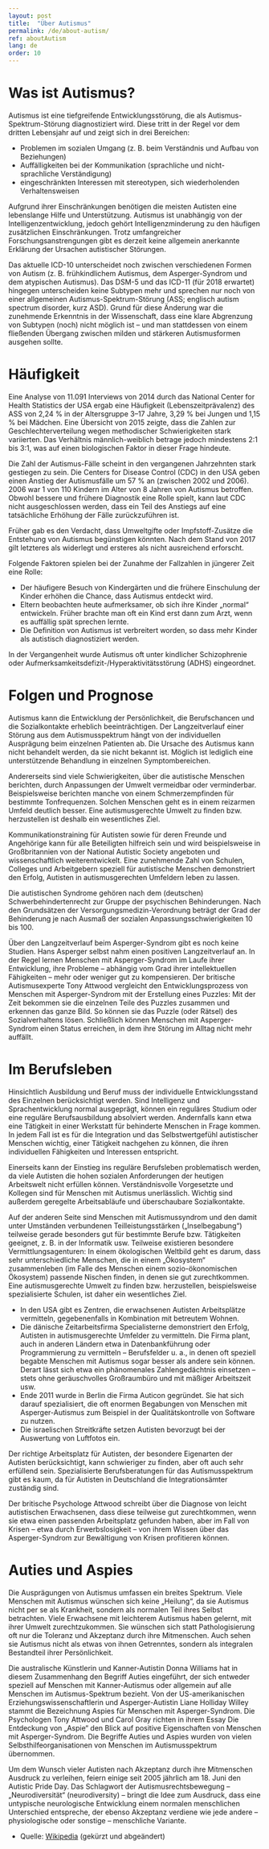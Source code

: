 ```yaml
---
layout: post
title:  "Über Autismus"
permalink: /de/about-autism/
ref: aboutAutism
lang: de
order: 10
---
```

# Was ist Autismus?
Autismus ist eine tiefgreifende Entwicklungsstörung, die als Autismus-Spektrum-Störung diagnostiziert wird. Diese tritt in der Regel vor dem dritten Lebensjahr auf und zeigt sich in drei Bereichen:
- Problemen im sozialen Umgang (z. B. beim Verständnis und Aufbau von Beziehungen)
- Auffälligkeiten bei der Kommunikation (sprachliche und nicht-sprachliche Verständigung)
- eingeschränkten Interessen mit stereotypen, sich wiederholenden Verhaltensweisen

Aufgrund ihrer Einschränkungen benötigen die meisten Autisten eine lebenslange Hilfe und Unterstützung. Autismus ist unabhängig von der Intelligenzentwicklung, jedoch gehört Intelligenzminderung zu den häufigen zusätzlichen Einschränkungen. Trotz umfangreicher Forschungsanstrengungen gibt es derzeit keine allgemein anerkannte Erklärung der Ursachen autistischer Störungen.

Das aktuelle ICD-10 unterscheidet noch zwischen verschiedenen Formen von Autism (z. B. frühkindlichem Autismus, dem Asperger-Syndrom und dem atypischen Autismus). Das DSM-5 und das ICD-11 (für 2018 erwartet) hingegen unterscheiden keine Subtypen mehr und sprechen nur noch von einer allgemeinen Autismus-Spektrum-Störung (ASS; englisch autism spectrum disorder, kurz ASD). Grund für diese Änderung war die zunehmende Erkenntnis in der Wissenschaft, dass eine klare Abgrenzung von Subtypen (noch) nicht möglich ist – und man stattdessen von einem fließenden Übergang zwischen milden und stärkeren Autismusformen ausgehen sollte.

# Häufigkeit
Eine Analyse von 11.091 Interviews von 2014 durch das National Center for Health Statistics der USA ergab eine Häufigkeit (Lebenszeitprävalenz) des ASS von 2,24 % in der Altersgruppe 3–17 Jahre, 3,29 % bei Jungen und 1,15 % bei Mädchen.
Eine Übersicht von 2015 zeigte, dass die Zahlen zur Geschlechterverteilung wegen methodischer Schwierigkeiten stark variierten. Das Verhältnis männlich-weiblich betrage jedoch mindestens 2:1 bis 3:1, was auf einen biologischen Faktor in dieser Frage hindeute.

Die Zahl der Autismus-Fälle scheint in den vergangenen Jahrzehnten stark gestiegen zu sein. Die Centers for Disease Control (CDC) in den USA geben einen Anstieg der Autismusfälle um 57 % an (zwischen 2002 und 2006). 2006 war 1 von 110 Kindern im Alter von 8 Jahren von Autismus betroffen. Obwohl bessere und frühere Diagnostik eine Rolle spielt, kann laut CDC nicht ausgeschlossen werden, dass ein Teil des Anstiegs auf eine tatsächliche Erhöhung der Fälle zurückzuführen ist.

Früher gab es den Verdacht, dass Umweltgifte oder Impfstoff-Zusätze die Entstehung von Autismus begünstigen könnten. Nach dem Stand von 2017 gilt letzteres als widerlegt und ersteres als nicht ausreichend erforscht.

Folgende Faktoren spielen bei der Zunahme der Fallzahlen in jüngerer Zeit eine Rolle:
- Der häufigere Besuch von Kindergärten und die frühere Einschulung der Kinder erhöhen die Chance, dass Autismus entdeckt wird.
- Eltern beobachten heute aufmerksamer, ob sich ihre Kinder „normal“ entwickeln. Früher brachte man oft ein Kind erst dann zum Arzt, wenn es auffällig spät sprechen lernte.
- Die Definition von Autismus ist verbreitert worden, so dass mehr Kinder als autistisch diagnostiziert werden.

In der Vergangenheit wurde Autismus oft unter kindlicher Schizophrenie oder Aufmerksamkeitsdefizit-/Hyperaktivitätsstörung (ADHS) eingeordnet.

# Folgen und Prognose
Autismus kann die Entwicklung der Persönlichkeit, die Berufschancen und die Sozialkontakte erheblich beeinträchtigen. Der Langzeitverlauf einer Störung aus dem Autismusspektrum hängt von der individuellen Ausprägung beim einzelnen Patienten ab. Die Ursache des Autismus kann nicht behandelt werden, da sie nicht bekannt ist. Möglich ist lediglich eine unterstützende Behandlung in einzelnen Symptombereichen.

Andererseits sind viele Schwierigkeiten, über die autistische Menschen berichten, durch Anpassungen der Umwelt vermeidbar oder verminderbar. Beispielsweise berichten manche von einem Schmerzempfinden für bestimmte Tonfrequenzen. Solchen Menschen geht es in einem reizarmen Umfeld deutlich besser. Eine autismusgerechte Umwelt zu finden bzw. herzustellen ist deshalb ein wesentliches Ziel.

Kommunikationstraining für Autisten sowie für deren Freunde und Angehörige kann für alle Beteiligten hilfreich sein und wird beispielsweise in Großbritannien von der National Autistic Society angeboten und wissenschaftlich weiterentwickelt. Eine zunehmende Zahl von Schulen, Colleges und Arbeitgebern speziell für autistische Menschen demonstriert den Erfolg, Autisten in autismusgerechten Umfeldern leben zu lassen.

Die autistischen Syndrome gehören nach dem (deutschen) Schwerbehindertenrecht zur Gruppe der psychischen Behinderungen. Nach den Grundsätzen der Versorgungsmedizin-Verordnung beträgt der Grad der Behinderung je nach Ausmaß der sozialen Anpassungsschwierigkeiten 10 bis 100.

Über den Langzeitverlauf beim Asperger-Syndrom gibt es noch keine Studien. Hans Asperger selbst nahm einen positiven Langzeitverlauf an. In der Regel lernen Menschen mit Asperger-Syndrom im Laufe ihrer Entwicklung, ihre Probleme – abhängig vom Grad ihrer intellektuellen Fähigkeiten – mehr oder weniger gut zu kompensieren. Der britische Autismusexperte Tony Attwood vergleicht den Entwicklungsprozess von Menschen mit Asperger-Syndrom mit der Erstellung eines Puzzles: Mit der Zeit bekommen sie die einzelnen Teile des Puzzles zusammen und erkennen das ganze Bild. So können sie das Puzzle (oder Rätsel) des Sozialverhaltens lösen. Schließlich können Menschen mit Asperger-Syndrom einen Status erreichen, in dem ihre Störung im Alltag nicht mehr auffällt.

# Im Berufsleben
Hinsichtlich Ausbildung und Beruf muss der individuelle Entwicklungsstand des Einzelnen berücksichtigt werden. Sind Intelligenz und Sprachentwicklung normal ausgeprägt, können ein reguläres Studium oder eine reguläre Berufsausbildung absolviert werden. Andernfalls kann etwa eine Tätigkeit in einer Werkstatt für behinderte Menschen in Frage kommen. In jedem Fall ist es für die Integration und das Selbstwertgefühl autistischer Menschen wichtig, einer Tätigkeit nachgehen zu können, die ihren individuellen Fähigkeiten und Interessen entspricht.

Einerseits kann der Einstieg ins reguläre Berufsleben problematisch werden, da viele Autisten die hohen sozialen Anforderungen der heutigen Arbeitswelt nicht erfüllen können. Verständnisvolle Vorgesetzte und Kollegen sind für Menschen mit Autismus unerlässlich. Wichtig sind außerdem geregelte Arbeitsabläufe und überschaubare Sozialkontakte.

Auf der anderen Seite sind Menschen mit Autismussyndrom und den damit unter Umständen verbundenen Teilleistungsstärken („Inselbegabung“) teilweise gerade besonders gut für bestimmte Berufe bzw. Tätigkeiten geeignet, z. B. in der Informatik usw. Teilweise existieren besondere Vermittlungsagenturen: In einem ökologischen Weltbild geht es darum, dass sehr unterschiedliche Menschen, die in einem „Ökosystem“ zusammenleben (im Falle des Menschen einem sozio-ökonomischen Ökosystem) passende Nischen finden, in denen sie gut zurechtkommen. Eine autismusgerechte Umwelt zu finden bzw. herzustellen, beispielsweise spezialisierte Schulen, ist daher ein wesentliches Ziel.
- In den USA gibt es Zentren, die erwachsenen Autisten Arbeitsplätze vermitteln, gegebenenfalls in Kombination mit betreutem Wohnen. 
- Die dänische Zeitarbeitsfirma Specialisterne demonstriert den Erfolg, Autisten in autismusgerechte Umfelder zu vermitteln. Die Firma plant, auch in anderen Ländern etwa in Datenbankführung oder Programmierung zu vermitteln – Berufsfelder u. a., in denen oft speziell begabte Menschen mit Autismus sogar besser als andere sein können. Derart lässt sich etwa ein phänomenales Zahlengedächtnis einsetzen – stets ohne geräuschvolles Großraumbüro und mit mäßiger Arbeitszeit usw.
- Ende 2011 wurde in Berlin die Firma Auticon gegründet. Sie hat sich darauf spezialisiert, die oft enormen Begabungen von Menschen mit Asperger-Autismus zum Beispiel in der Qualitätskontrolle von Software zu nutzen. 
- Die israelischen Streitkräfte setzen Autisten bevorzugt bei der Auswertung von Luftfotos ein.

Der richtige Arbeitsplatz für Autisten, der besondere Eigenarten der Autisten berücksichtigt, kann schwieriger zu finden, aber oft auch sehr erfüllend sein. Spezialisierte Berufsberatungen für das Autismusspektrum gibt es kaum, da für Autisten in Deutschland die Integrationsämter zuständig sind.  

Der britische Psychologe Attwood schreibt über die Diagnose von leicht autistischen Erwachsenen, dass diese teilweise gut zurechtkommen, wenn sie etwa einen passenden Arbeitsplatz gefunden haben, aber im Fall von Krisen – etwa durch Erwerbslosigkeit – von ihrem Wissen über das Asperger-Syndrom zur Bewältigung von Krisen profitieren können.

# Auties und Aspies
Die Ausprägungen von Autismus umfassen ein breites Spektrum. Viele Menschen mit Autismus wünschen sich keine „Heilung“, da sie Autismus nicht per se als Krankheit, sondern als normalen Teil ihres Selbst betrachten. Viele Erwachsene mit leichterem Autismus haben gelernt, mit ihrer Umwelt zurechtzukommen. Sie wünschen sich statt Pathologisierung oft nur die Toleranz und Akzeptanz durch ihre Mitmenschen. Auch sehen sie Autismus nicht als etwas von ihnen Getrenntes, sondern als integralen Bestandteil ihrer Persönlichkeit.

Die australische Künstlerin und Kanner-Autistin Donna Williams hat in diesem Zusammenhang den Begriff Auties eingeführt, der sich entweder speziell auf Menschen mit Kanner-Autismus oder allgemein auf alle Menschen im Autismus-Spektrum bezieht. Von der US-amerikanischen Erziehungswissenschaftlerin und Asperger-Autistin Liane Holliday Willey stammt die Bezeichnung Aspies für Menschen mit Asperger-Syndrom. Die Psychologen Tony Attwood und Carol Gray richten in ihrem Essay Die Entdeckung von „Aspie“ den Blick auf positive Eigenschaften von Menschen mit Asperger-Syndrom. Die Begriffe Auties und Aspies wurden von vielen Selbsthilfeorganisationen von Menschen im Autismusspektrum übernommen.

Um dem Wunsch vieler Autisten nach Akzeptanz durch ihre Mitmenschen Ausdruck zu verleihen, feiern einige seit 2005 jährlich am 18. Juni den Autistic Pride Day. Das Schlagwort der Autismusrechtsbewegung – „Neurodiversität“ (neurodiversity) – bringt die Idee zum Ausdruck, dass eine untypische neurologische Entwicklung einem normalen menschlichen Unterschied entspreche, der ebenso Akzeptanz verdiene wie jede andere – physiologische oder sonstige – menschliche Variante.



- Quelle: [Wikipedia](https://de.wikipedia.org/wiki/Autismus) (gekürzt und abgeändert)